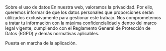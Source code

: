 Sobre el uso de datos
En nuestra web, valoramos la privacidad. Por ello, queremos informar de que los datos personales que proporciones serán utilizados exclusivamente para gestionar este trabajo. Nos comprometemos a tratar tu información con la máxima confidencialidad y dentro del marco legal vigente, cumpliendo con el Reglamento General de Protección de Datos (RGPD) y demás normativas aplicables. 

Puesta en marcha de la aplicación.
